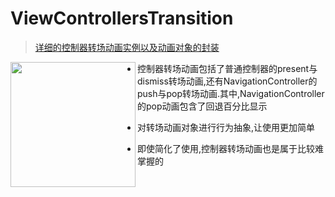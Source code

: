 # ViewControllersTransition

> [详细的控制器转场动画实例以及动画对象的封装](http://www.cnblogs.com/YouXianMing/p/4665558.html)

<a href="url"><img src="http://images0.cnblogs.com/blog2015/607542/201507/212015599744388.gif" align="left"  width="200" ></a>

* 控制器转场动画包括了普通控制器的present与dismiss转场动画,还有NavigationController的push与pop转场动画.其中,NavigationController的pop动画包含了回退百分比显示

* 对转场动画对象进行行为抽象,让使用更加简单

* 即使简化了使用,控制器转场动画也是属于比较难掌握的
